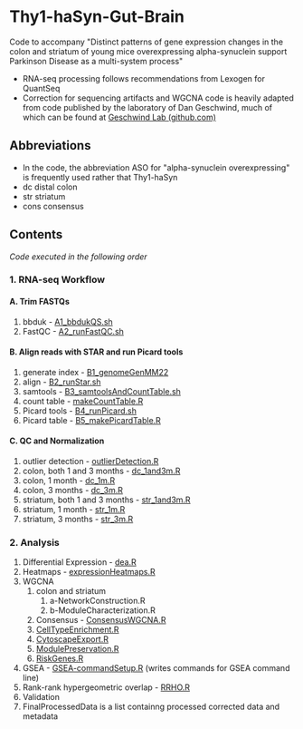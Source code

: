 # Thy1-haSyn-Gut-Brain

Code to accompany "Distinct patterns of gene expression changes in the colon and striatum of young mice overexpressing alpha-synuclein support Parkinson Disease as a multi-system process"

* RNA-seq processing follows recommendations from Lexogen for QuantSeq
* Correction for sequencing artifacts and WGCNA code is heavily adapted from code published by the laboratory of Dan Geschwind, much of which can be found at [Geschwind Lab (github.com)](https://github.com/dhglab) 

## Abbreviations
* In the code, the abbreviation ASO for "alpha-synuclein overexpressing" is frequently used rather that Thy1-haSyn
* dc distal colon
* str striatum
* cons consensus

## Contents
*Code executed in the following order*

### 1. RNA-seq Workflow 
#### A. Trim FASTQs  
1. bbduk - [A1_bbdukQS.sh](1-RNAseqWorkflow/A_TrimFastqs/A1_bbdukQS.sh)  
2. FastQC - [A2_runFastQC.sh](1-RNAseqWorkflow/A_TrimFastqs/A2_runFastQC.sh)  
#### B. Align reads with STAR and run Picard tools
1. generate index - [B1_genomeGenMM22](1-RNAseqWorkflow/B_STARandPicard/B1_genomeGenMM22.sh)
2. align - [B2_runStar.sh](1-RNAseqWorkflow/B_STARandPicard/B2_runStar.sh)
3. samtools - [B3_samtoolsAndCountTable.sh](1-RNAseqWorkflow/B_STARandPicard/B3_samtoolsAndCountTable.sh)
4. count table - [makeCountTable.R](1-RNAseqWorkflow/B_STARandPicard/makeCountTable.R)
5. Picard tools - [B4_runPicard.sh](1-RNAseqWorkflow/B_STARandPicard/B4_runPicard.sh)
6. Picard table - [B5_makePicardTable.R](1-RNAseqWorkflow/B_STARandPicard/B5_makePicardTable.R)
#### C. QC and Normalization
1. outlier detection - [outlierDetection.R](1-RNAseqWorkflow/C_QCandNormalization/outlierDetection.R)
2. colon, both 1 and 3 months - [dc_1and3m.R](1-RNAseqWorkflow/C_QCandNormalization/dc_1and3m.R)
3. colon, 1 month - [dc_1m.R](1-RNAseqWorkflow/C_QCandNormalization/dc_1m.R)
4. colon, 3 months - [dc_3m.R](1-RNAseqWorkflow/C_QCandNormalization/dc_3m.R)
5. striatum, both 1 and 3 months - [str_1and3m.R](1-RNAseqWorkflow/C_QCandNormalization/str_1and3m.R)
6. striatum, 1 month - [str_1m.R](1-RNAseqWorkflow/C_QCandNormalization/str_1m.R)
7. striatum, 3 months - [str_3m.R](1-RNAseqWorkflow/C_QCandNormalization/str_3m.R)
### 2. Analysis
1. Differential Expression - [dea.R](2-Analysis/dea.R)
2. Heatmaps - [expressionHeatmaps.R](2-Analysis/expressionHeatmaps.R)
3. WGCNA
	1. colon and striatum
          1. a-NetworkConstruction.R
          2. b-ModuleCharacterization.R
    2. Consensus - [ConsensusWGCNA.R](2-Analysis/WGCNA/cons/ConsensusWGCNA.R)
    3. [CellTypeEnrichment.R](2-Analysis/WGCNA//CellTypeEnrichment.R)
    4. [CytoscapeExport.R](2-Analysis/WGCNA/CytoscapeExport.R)
    5. [ModulePreservation.R](2-Analysis/WGCNA/ModulePreservation.R)
    6. [RiskGenes.R](2-Analysis/WGCNA/RiskGenes.R)
4. GSEA - [GSEA-commandSetup.R](2-Analysis/GSEA-commandSetup.R) (writes commands for GSEA command line)
5. Rank-rank hypergeometric overlap - [RRHO.R](2-Analysis/RRHO.R)
6. Validation
7. FinalProcessedData is a list containng processed corrected data and metadata 
